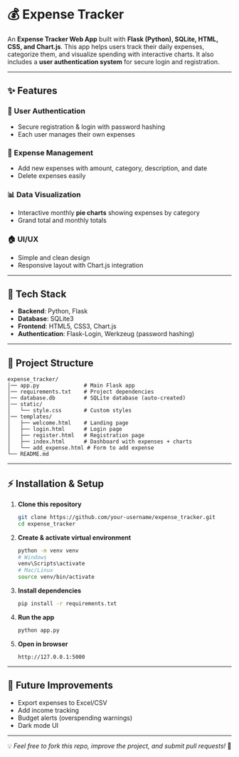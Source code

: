 # 💰 Expense Tracker

An **Expense Tracker Web App** built with **Flask (Python), SQLite, HTML, CSS, and Chart.js**.
This app helps users track their daily expenses, categorize them, and visualize spending with interactive charts.
It also includes a **user authentication system** for secure login and registration.

---

## ✨ Features

### 🔑 User Authentication

* Secure registration & login with password hashing
* Each user manages their own expenses

### 📝 Expense Management

* Add new expenses with amount, category, description, and date
* Delete expenses easily

### 📊 Data Visualization

* Interactive monthly **pie charts** showing expenses by category
* Grand total and monthly totals

### 🏠 UI/UX

* Simple and clean design
* Responsive layout with Chart.js integration

---

## 🚀 Tech Stack

* **Backend**: Python, Flask
* **Database**: SQLite3
* **Frontend**: HTML5, CSS3, Chart.js
* **Authentication**: Flask-Login, Werkzeug (password hashing)

---

## 📂 Project Structure

```
expense_tracker/
│── app.py              # Main Flask app
│── requirements.txt    # Project dependencies
│── database.db         # SQLite database (auto-created)
│── static/
│   └── style.css       # Custom styles
│── templates/
│   ├── welcome.html    # Landing page
│   ├── login.html      # Login page
│   ├── register.html   # Registration page
│   ├── index.html      # Dashboard with expenses + charts
│   └── add_expense.html # Form to add expense
└── README.md
```

---

## ⚡ Installation & Setup

1. **Clone this repository**

   ```bash
   git clone https://github.com/your-username/expense_tracker.git
   cd expense_tracker
   ```

2. **Create & activate virtual environment**

   ```bash
   python -m venv venv
   # Windows
   venv\Scripts\activate
   # Mac/Linux
   source venv/bin/activate
   ```

3. **Install dependencies**

   ```bash
   pip install -r requirements.txt
   ```

4. **Run the app**

   ```bash
   python app.py
   ```

5. **Open in browser**

   ```
   http://127.0.0.1:5000
   ```

---

## 📌 Future Improvements

* Export expenses to Excel/CSV
* Add income tracking
* Budget alerts (overspending warnings)
* Dark mode UI

---

💡 *Feel free to fork this repo, improve the project, and submit pull requests!* 🚀


